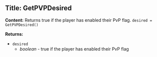 ## Title: GetPVPDesired

**Content:**
Returns true if the player has enabled their PvP flag.
`desired = GetPVPDesired()`

**Returns:**
- `desired`
  - *boolean* - true if the player has enabled their PvP flag